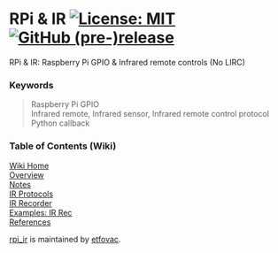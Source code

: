 # RPi &amp; IR  [![License: MIT](https://img.shields.io/badge/License-MIT-blue.svg)](https://github.com/etfovac/rpi_ir/blob/master/LICENSE) [![GitHub (pre-)release](https://img.shields.io/badge/releases--yellow.svg)](https://github.com/etfovac/rpi_ir/releases/)
RPi &amp; IR: Raspberry Pi GPIO &amp; Infrared remote controls (No LIRC)  

### Keywords  
> Raspberry Pi GPIO  
> Infrared remote, Infrared sensor, Infrared remote control protocol  
> Python callback

### Table of Contents (Wiki)
[Wiki Home](https://github.com/etfovac/rpi_ir/wiki)  
[Overview](https://github.com/etfovac/rpi_ir/wiki/Overview)  
[Notes](https://github.com/etfovac/rpi_ir/wiki/Notes)  
[IR Protocols](https://github.com/etfovac/rpi_ir/wiki/IR-Protocols)  
[IR Recorder](https://github.com/etfovac/rpi_ir/wiki/IR-Recorder)  
[Examples: IR Rec](https://github.com/etfovac/rpi_ir/wiki/Examples:-IR-Rec)  
[References](https://github.com/etfovac/rpi_ir/wiki/References)  



[rpi_ir](https://github.com/etfovac/rpi_ir) is maintained by [etfovac](https://github.com/etfovac).
